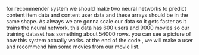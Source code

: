 for recommender system we should make two neural networks to predict content item data and content user data and these arrays should be in the same shape.
As always we are gonna scale our data so it gets faster as it trains the neural network.
this data has 600 users and 9000 movies so our training dataset has something about 54000 rows.
you can see a picture of how this system actually works.
at the end of the code , we will make a user and recommend him some movies from our movie list.

